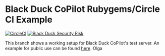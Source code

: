 # Black Duck CoPilot Rubygems/Circle CI Example

[![CircleCI](https://circleci.com/gh/BlackDuckCoPilot/example-rubygems-circle/tree/test.svg?style=svg)](https://circleci.com/gh/BlackDuckCoPilot/example-rubygems-circle/tree/test) [![Black Duck Security Risk](https://test.duckbuild.io/github/repos/BlackDuckCoPilot/example-rubygems-circle/branches/test/badge-risk.svg)](https://test.duckbuild.io/github/repos/BlackDuckCoPilot/example-rubygems-circle/branches/test)

This branch shows a working setup for Black Duck CoPilot's test server.
An example for public use can be found [here](https://github.com/BlackDuckCoPilot/example-rubygems-circle).
Olga
